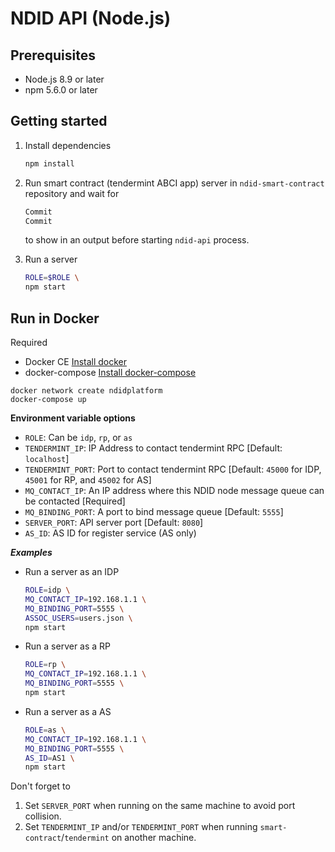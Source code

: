 # NDID API (Node.js)

## Prerequisites

* Node.js 8.9 or later
* npm 5.6.0 or later

## Getting started

1.  Install dependencies

    ```sh
    npm install
    ```

2.  Run smart contract (tendermint ABCI app) server in `ndid-smart-contract` repository and wait for

    ```sh
    Commit
    Commit
    ```

    to show in an output before starting `ndid-api` process.

3.  Run a server

    ```sh
    ROLE=$ROLE \
    npm start
    ```
## Run in Docker
Required
- Docker CE [Install docker](https://docs.docker.com/install/)
- docker-compose [Install docker-compose](https://docs.docker.com/compose/install/)

```
docker network create ndidplatform
docker-compose up
```

**Environment variable options**

* `ROLE`: Can be `idp`, `rp`, or `as`
* `TENDERMINT_IP`: IP Address to contact tendermint RPC [Default: `localhost`]
* `TENDERMINT_PORT`: Port to contact tendermint RPC [Default: `45000` for IDP, `45001` for RP, and `45002` for AS]
* `MQ_CONTACT_IP`: An IP address where this NDID node message queue can be contacted [Required]
* `MQ_BINDING_PORT`: A port to bind message queue [Default: `5555`]
* `SERVER_PORT`: API server port [Default: `8080`]
* `AS_ID`: AS ID for register service (AS only)

**_Examples_**

* Run a server as an IDP

  ```sh
  ROLE=idp \
  MQ_CONTACT_IP=192.168.1.1 \
  MQ_BINDING_PORT=5555 \
  ASSOC_USERS=users.json \
  npm start
  ```

* Run a server as a RP

  ```sh
  ROLE=rp \
  MQ_CONTACT_IP=192.168.1.1 \
  MQ_BINDING_PORT=5555 \
  npm start
  ```

* Run a server as a AS

  ```sh
  ROLE=as \
  MQ_CONTACT_IP=192.168.1.1 \
  MQ_BINDING_PORT=5555 \
  AS_ID=AS1 \
  npm start
  ```

Don't forget to

1.  Set `SERVER_PORT` when running on the same machine to avoid port collision.
2.  Set `TENDERMINT_IP` and/or `TENDERMINT_PORT` when running `smart-contract`/`tendermint` on another machine.
